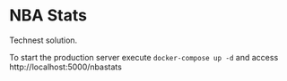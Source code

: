 # NBA Stats

Technest solution.

To start the production server execute `docker-compose up -d` and access http://localhost:5000/nbastats
